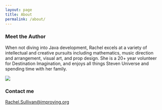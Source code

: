 ```yaml
---
layout: page
title: About
permalink: /about/
---
```

 

### Meet the Author

When not diving into Java development, Rachel excels at a variety of intellectual and creative pursuits including mathematics, music direction and arrangement, visual art, and prop design.  She is a 20+ year volunteer for Destination Imagination, and enjoys all things Steven Universe and spending time with her family.

![](https://retsullivan.files.wordpress.com/2019/07/crystal-gems.jpg)

### Contact me

[Rachel.Sullivan@improving.org](mailto:Rachel.Sullivan@improving.org)
